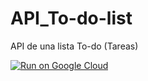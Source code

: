 # API_To-do-list
API de una lista To-do (Tareas)

[![Run on Google Cloud](https://storage.googleapis.com/cloudrun/button.svg)](https://console.cloud.google.com/cloudshell/editor?shellonly=true&cloudshell_image=gcr.io/cloudrun/button&cloudshell_git_repo=https://github.com/UzielMo4-18/API_To-do-list.git)